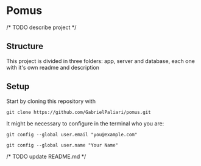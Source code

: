 # Pomus
/* TODO describe project */

## Structure
This project is divided in three folders: app, server and database, each one with it's own readme and description

## Setup
Start by cloning this repository with

`
git clone https://github.com/GabrielPaliari/pomus.git
`

It might be necessary to configure in the terminal who you are:

`git config --global user.email "you@example.com"`

`git config --global user.name "Your Name"`

/* TODO update README.md */